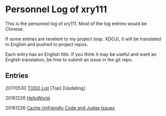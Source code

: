 # Personnel Log of xry111

This is the personnel log of xry111. Most of the log entries would be
Chinese.

If some entries are revelent to my project (esp. XDOJ), it will be
translated to English and pushed to project repos.

Each entry has an English title. If you think it may be useful and want
an English translation, be free to submit an issue in the git repo.

## Entries

20170530 [TODO List](/TODO) \[Top\] \[Updating\]

20161226 [HelloWorld](/HelloWorld)

20161226 [Cache Unfriendly Code and Judge Issues](/CacheUnfriendlyCodeAndJudgeIssues)
